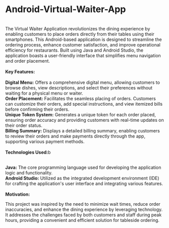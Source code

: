 # Android-Virtual-Waiter-App
<br>
The Virtual Waiter Application revolutionizes the dining experience by enabling customers to place orders directly from their tables using their smartphones. This Android-based application is designed to streamline the ordering process, enhance customer satisfaction, and improve operational efficiency for restaurants. Built using Java and Android Studio, the application boasts a user-friendly interface that simplifies menu navigation and order placement.
<br><br>
<b>Key Features:</b>
<br><br>
<b>Digital Menu:</b> Offers a comprehensive digital menu, allowing customers to browse dishes, view descriptions, and select their preferences without waiting for a physical menu or waiter.<br>
<b>Order Placement:</b> Facilitates the seamless placing of orders. Customers can customize their orders, add special instructions, and view itemized bills before confirming their orders.<br>
<b>Unique Token System:</b> Generates a unique token for each order placed, ensuring order accuracy and providing customers with real-time updates on their order status.<br>
<b>Billing Summary:</b> Displays a detailed billing summary, enabling customers to review their orders and make payments directly through the app, supporting various payment methods.<br><br>
<b>Technologies Used:</b>b<br><br>

<b>Java:</b> The core programming language used for developing the application logic and functionality.<br>
<b>Android Studio:</b> Utilized as the integrated development environment (IDE) for crafting the application's user interface and integrating various features.<br><br>
<b>Motivation:</b><br>

This project was inspired by the need to minimize wait times, reduce order inaccuracies, and enhance the dining experience by leveraging technology. It addresses the challenges faced by both customers and staff during peak hours, providing a convenient and efficient solution for tableside ordering.<br>

